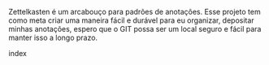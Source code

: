 Zettelkasten é um arcabouço para padrões de anotações. Esse projeto tem como meta criar uma maneira fácil e durável para eu organizar, depositar minhas anotações, espero que o GIT possa ser um local seguro e fácil para manter isso a longo prazo.

index
